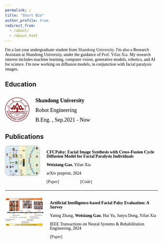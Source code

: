 ```yaml
---
permalink: /
title: "Short Bio"
author_profile: true
redirect_from: 
  - /about/
  - /about.html
---
```

<div style="font-family: 'Times New Roman', Times, serif;color: rgb(0, 0, 0);">
  <p>I'm a last-year undergraduate student from <a href="https://en.sdu.edu.cn/" style="text-decoration: none;">Shandong University</a>. I'm also a Research Assistant at Shandong University, under the guidance of <a href="https://yifan313.github.io/" style="text-decoration: none;">Prof. Yifan Xia</a>. My research interest includes machine learning, computer vision, generative models, robotics, and AI for science. I'm now working on diffusion models, in conjunction with facial paralysis images.</p>
</div>


Education
-----
<!--
<div style="overflow: auto;font-family: 'Times New Roman', Times, serif;color: rgb(0, 0, 0);">
  <div style="float: left; margin-top: 10px; margin-left: 10px; margin-right: 20px; margin-bottom: 10px;">
    <img src="../images/ShandongUniversity.png" alt="Profile Picture" width="80" />
  </div>
  <div style="margin-top: 10px;font-family: 'Times New Roman', Times, serif;">
    <p><strong>Shandong University</strong></p>
    <p>B.Eng. , Sep.2021 - Now</p>
  </div>
</div>
-->

<div style="overflow: auto; font-family: 'Times New Roman', Times, serif; color: rgb(0, 0, 0); display: flex; align-items: center;">
  <div style="margin-top: 10px; margin-right: 20px;">
    <img src="../images/ShandongUniversity.png" alt="Profile Picture" width="80" />
  </div>
  <div style="margin-top: 10px; line-height: 1.5;">
    <p style="font-size: 18px; font-weight: bold; margin: 0;">Shandong University</p>
    <p style="font-size: 18px; margin: 5px 0;">Robot Engineering</p>
    <p style="font-size: 18px; margin: 0;">B.Eng. , Sep.2021 - Now</p>
  </div>
</div>


Publications
-----
<!--
(* Equal Contribution, † Corresponding Author)
-->

<div style="overflow: auto; display: flex; align-items: flex-start !important;color: rgb(0, 0, 0);">
  <div style="float: left; margin-right: 20px;">
    <img src="../images/p2.png" alt="ccfexp Picture" style="width: 205px !important; height: 100px !important;" />
  </div>
  <div style="line-height: 1;font-family: 'Times New Roman', Times, serif;">
    <p><strong>CFCPalsy: Facial Image Synthesis with Cross-Fusion Cycle Diffusion Model for Facial Paralysis Individuals</strong></p>
    <p><strong>Weixiang Gao</strong>, Yifan Xia</p>
    <p>arXiv preprint, 2024</p>
    <div style="display: flex; justify-content: space-between; width: 150px !important;">
      <span><a href="https://arxiv.org/abs/2409.07271" style="text-decoration: none !important;">[Paper]</a></span>
      <span><a href="https://github.com/GaoVix/CCFExp" style="text-decoration: none !important;">[Code]</a></span>
    </div>
  </div>
</div>

<hr style="border: none; border-top: 0.3px solid #f0f0f0; margin: 20px 0;" />

<div style="overflow: auto; display: flex; align-items: flex-start !important; margin-bottom: 20px;color: rgb(0, 0, 0);">
  <div style="float: left; margin-right: 20px;">
    <img src="../images/AI based facial palsy evaluation.png" alt="review Picture" style="width: 150px !important; height: 100px !important;" />
  </div>
  <div style="line-height: 1;font-family: 'Times New Roman', Times, serif;">
    <p><strong>Artificial Intelligence-based Facial Palsy Evaluation: A Survey</strong></p>
    <p>Yating Zhang, <strong>Weixiang Gao</strong>, Hui Yu, Junyu Dong, Yifan Xia</p>
    <p>IEEE Transactions on Neural Systems & Rehabilitation Engineering, 2024</p>
    <p><a href="https://ieeexplore.ieee.org/document/10643562" style="text-decoration: none !important;">[Paper]</a></p>
  </div>
</div>











